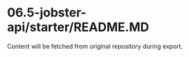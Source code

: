 # 06.5-jobster-api/starter/README.MD

Content will be fetched from original repository during export.